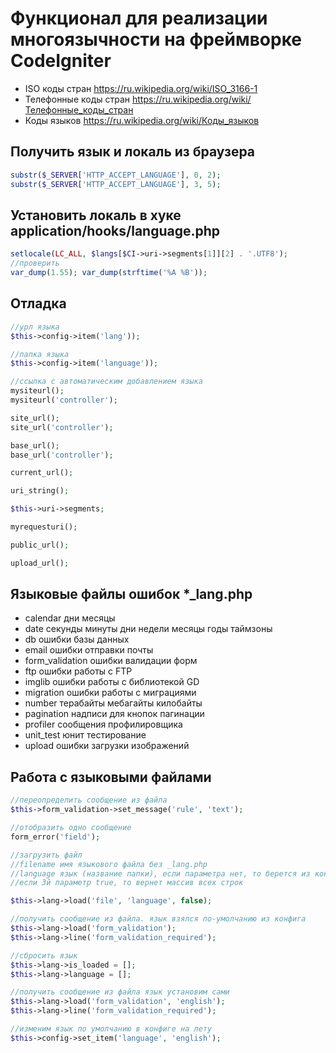 # Функционал для реализации многоязычности на фреймворке CodeIgniter

- ISO коды стран https://ru.wikipedia.org/wiki/ISO_3166-1
- Телефонные коды стран https://ru.wikipedia.org/wiki/Телефонные_коды_стран
- Коды языков https://ru.wikipedia.org/wiki/Коды_языков

## Получить язык и локаль из браузера

```php
substr($_SERVER['HTTP_ACCEPT_LANGUAGE'], 0, 2);
substr($_SERVER['HTTP_ACCEPT_LANGUAGE'], 3, 5);
```

## Установить локаль в хуке application/hooks/language.php

```php
setlocale(LC_ALL, $langs[$CI->uri->segments[1]][2] . '.UTF8');
//проверить
var_dump(1.55); var_dump(strftime('%A %B'));
```

## Отладка

```php
//урл языка
$this->config->item('lang'));

//папка языка
$this->config->item('language'));

//ссылка с автоматическим добавлением языка
mysiteurl();
mysiteurl('controller');

site_url();
site_url('controller');

base_url();
base_url('controller');

current_url();

uri_string();

$this->uri->segments;

myrequesturi();

public_url();

upload_url();
```

## Языковые файлы ошибок *_lang.php

- calendar дни месяцы
- date секунды минуты дни недели месяцы годы таймзоны
- db ошибки базы данных
- email ошибки отправки почты
- form_validation ошибки валидации форм
- ftp ошибки работы с FTP
- imglib ошибки работы с библиотекой GD
- migration ошибки работы с миграциями
- number терабайты мебагайты килобайты
- pagination надписи для кнопок пагинации
- profiler сообщения профилировщика
- unit_test юнит тестирование
- upload ошибки загрузки изображений

## Работа с языковыми файлами

```php
//переопределить сообщение из файла
$this->form_validation->set_message('rule', 'text');

//отобразить одно сообщение
form_error('field');

//загрузить файл
//filename имя языкового файла без _lang.php
//language язык (название папки), если параметра нет, то берется из конфига application/config/config.php: $config['language'];
//если 3й параметр true, то вернет массив всех строк

$this->lang->load('file', 'language', false);

//получить сообщение из файла. язык взялся по-умолчанию из конфига
$this->lang->load('form_validation');
$this->lang->line('form_validation_required');

//сбросить язык
$this->lang->is_loaded = [];
$this->lang->language = [];

//получить сообщение из файла язык установим сами
$this->lang->load('form_validation', 'english');
$this->lang->line('form_validation_required');

//изменим язык по умолчанию в конфиге на лету
$this->config->set_item('language', 'english');
```